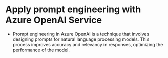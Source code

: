# Apply prompt engineering with Azure OpenAI Service
* Prompt engineering in Azure OpenAI is a technique that involves designing prompts for natural language processing models. This process improves accuracy and relevancy in responses, optimizing the performance of the model.
